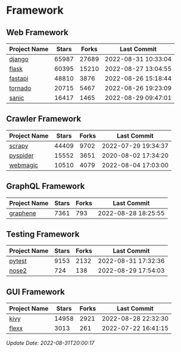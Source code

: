 # Framework

## Web Framework
| Project Name | Stars | Forks | Last Commit |
| ------------ | ----- | ----- | ----------- |
| [django](https://github.com/django/django) | 65987 | 27689 | 2022-08-31 10:33:04 |
| [flask](https://github.com/pallets/flask) | 60395 | 15210 | 2022-08-27 13:04:55 |
| [fastapi](https://github.com/tiangolo/fastapi) | 48810 | 3876 | 2022-08-26 15:18:44 |
| [tornado](https://github.com/tornadoweb/tornado) | 20715 | 5467 | 2022-08-26 19:23:09 |
| [sanic](https://github.com/sanic-org/sanic) | 16417 | 1465 | 2022-08-29 09:47:01 |

## Crawler Framework
| Project Name | Stars | Forks | Last Commit |
| ------------ | ----- | ----- | ----------- |
| [scrapy](https://github.com/scrapy/scrapy) | 44409 | 9702 | 2022-07-29 19:34:37 |
| [pyspider](https://github.com/binux/pyspider) | 15552 | 3651 | 2020-08-02 17:34:20 |
| [webmagic](https://github.com/code4craft/webmagic) | 10510 | 4079 | 2022-08-04 17:03:00 |

## GraphQL Framework
| Project Name | Stars | Forks | Last Commit |
| ------------ | ----- | ----- | ----------- |
| [graphene](https://github.com/graphql-python/graphene) | 7361 | 793 | 2022-08-28 18:25:55 |

## Testing Framework
| Project Name | Stars | Forks | Last Commit |
| ------------ | ----- | ----- | ----------- |
| [pytest](https://github.com/pytest-dev/pytest) | 9153 | 2132 | 2022-08-31 17:32:36 |
| [nose2](https://github.com/nose-devs/nose2) | 724 | 138 | 2022-08-29 17:54:03 |

## GUI Framework
| Project Name | Stars | Forks | Last Commit |
| ------------ | ----- | ----- | ----------- |
| [kivy](https://github.com/kivy/kivy) | 14958 | 2921 | 2022-08-28 22:32:30 |
| [flexx](https://github.com/flexxui/flexx) | 3013 | 261 | 2022-07-22 16:41:15 |

*Update Date: 2022-08-31T20:00:17*